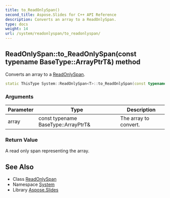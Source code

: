 ```yaml
---
title: to_ReadOnlySpan()
second_title: Aspose.Slides for C++ API Reference
description: Converts an array to a ReadOnlySpan.
type: docs
weight: 14
url: /system/readonlyspan/to_readonlyspan/
---
```

## ReadOnlySpan::to_ReadOnlySpan(const typename BaseType::ArrayPtrT\&) method


Converts an array to a [ReadOnlySpan](../).

```cpp
static ThisType System::ReadOnlySpan<T>::to_ReadOnlySpan(const typename BaseType::ArrayPtrT &array)
```


### Arguments

| Parameter | Type | Description |
| --- | --- | --- |
| array | const typename BaseType::ArrayPtrT\& | The array to convert. |

### Return Value

A read only span representing the array.

## See Also

* Class [ReadOnlySpan](../)
* Namespace [System](../../)
* Library [Aspose.Slides](../../../)